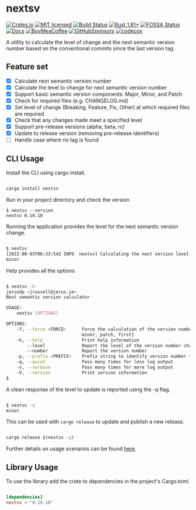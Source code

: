 # nextsv

[![Crates.io][crates-badge]][crates-url]
[![MIT licensed][mit-badge]][mit-url]
[![Build Status][circleci-badge]][circleci-url]
[![Rust 1.81+][version-badge]][version-url]
[![FOSSA Status][fossa-badge]][fossa-url]
[![Docs][docs-badge]][docs-url]
[![BuyMeaCoffee][bmac-badge]][bmac-url]
[![GitHubSponsors][ghub-badge]][ghub-url]
[![codecov][codecov-badge]][codecov-url]

[crates-badge]: https://img.shields.io/crates/v/nextsv.svg
[crates-url]: https://crates.io/crates/nextsv
[mit-badge]: https://img.shields.io/badge/license-MIT-blue.svg
[mit-url]: https://github.com/jerusdp/nextsv/blob/main/LICENSE
[circleci-badge]:https://circleci.com/gh/jerusdp/nextsv/tree/main.svg?style=svg
[circleci-url]: https://circleci.com/gh/jerusdp/nextsv/tree/?branch=main
[version-badge]: https://img.shields.io/badge/rust-1.81+-orange.svg
[version-url]: https://www.rust-lang.org
[fossa-badge]: https://app.fossa.com/api/projects/custom%2B22707%2Fgithub.com%2Fjerusdp%2Fnextsv.svg?type=shield
[fossa-url]: https://app.fossa.com/projects/custom%2B22707%2Fgithub.com%2Fjerusdp%2Fnextsv?ref=badge_shield
[docs-badge]:  https://docs.rs/nextsv/badge.svg
[docs-url]:  https://docs.rs/nextsv
[bmac-badge]: https://badgen.net/badge/icon/buymeacoffee?color=yellow&icon=buymeacoffee&label
[bmac-url]: https://buymeacoffee.com/jerusdp
[ghub-badge]: https://img.shields.io/badge/sponsor-30363D?logo=GitHub-Sponsors&logoColor=#white
[ghub-url]: https://github.com/sponsors/jerusdp
[codecov-badge]: https://codecov.io/gh/jerus-org/nextsv/graph/badge.svg?token=JL9HSHV4QR
[codecov-url]: https://codecov.io/gh/jerus-org/nextsv

A utility to calculate the level of change and the next semantic version number based on the conventional commits since the last version tag.

## Feature set

- [x] Calculate next semantic version number
- [x] Calculate the level to change for next semantic version number
- [x] Support basic semantic version components: Major, Minor, and Patch
- [x] Check for required files (e.g. CHANGELOG.md)
- [x] Set level of change (Breaking, Feature, Fix, Other) at which required files are required
- [x] Check that any changes made meet a specified level
- [x] Support pre-release versions (alpha, beta, rc)
- [x] Update to release version (removing pre-release identifiers)
- [ ] Handle case where no tag is found

## CLI Usage

Install the CLI using cargo install.

```sh

cargo install nextsv

```

Run in your project directory and check the version

```console
$ nextsv --version
nextsv 0.19.10

```

Running the application provides the level for the next semantic version change.

```sh

$ nextsv
[2022-08-03T06:33:54Z INFO  nextsv] Calculating the next version level
minor

```

Help provides all the options

```sh

$ nextsv -h
jerusdp <jrussell@jerus.ie>
Next semantic version calculator

USAGE:
    nextsv [OPTIONS]

OPTIONS:
    -f, --force <FORCE>      Force the calculation of the version number [possible values: major,
                             minor, patch, first]
    -h, --help               Print help information
        --level              Report the level of the version number change
        --number             Report the version number
    -p, --prefix <PREFIX>    Prefix string to identify version number tags [default: v]
    -q, --quiet              Pass many times for less log output
    -v, --verbose            Pass many times for more log output
    -V, --version            Print version information
$

```

A clean response of the level to update is reported using the -q flag.

```sh

$ nextsv -q
minor

```

This can be used with `cargo release` to update and publish a new release.

```sh

cargo release $(nextsv -q)

```

Further details on usage scenarios can be found [here](docs/sceanrios.md).

## Library Usage

To use the library add the crate to dependencies in the project's Cargo.toml.

```toml

[dependencies]
nextsv = "0.19.10"

```
